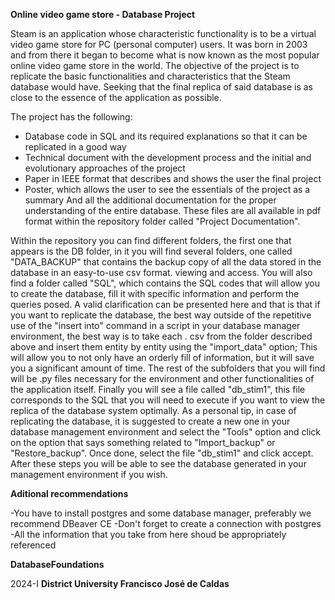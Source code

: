 **Online video game store - Database Project**

Steam is an application whose characteristic functionality is to be a virtual video game store for PC (personal computer) users. It was born in 2003 and from there it began to become what is now known as the most popular online video game store in the world.
The objective of the project is to replicate the basic functionalities and characteristics that the Steam database would have. Seeking that the final replica of said database is as close to the essence of the application as possible.

The project has the following: 
- Database code in SQL and its required explanations so that it can be replicated in a good way 
- Technical document with the development process and the initial and evolutionary approaches of the project
- Paper in IEEE format that describes and shows the user the final project
- Poster, which allows the user to see the essentials of the project as a summary
And all the additional documentation for the proper understanding of the entire database. These files are all available in pdf format within the repository folder called "Project Documentation".

Within the repository you can find different folders, the first one that appears is the DB folder, in it you will find several folders, one called "DATA_BACKUP" that contains the backup copy of all the data stored in the database in an easy-to-use csv format. viewing and access.
You will also find a folder called "SQL", which contains the SQL codes that will allow you to create the database, fill it with specific information and perform the queries posed. A valid clarification can be presented here and that is that if you want to replicate the database, the best way outside of the repetitive use of the "insert into" command in a script in your database manager environment, the best way is to take each . csv from the folder described above and insert them entity by entity using the "import_data" option; This will allow you to not only have an orderly fill of information, but it will save you a significant amount of time.
The rest of the subfolders that you will find will be .py files necessary for the environment and other functionalities of the application itself.
Finally you will see a file called "db_stim1", this file corresponds to the SQL that you will need to execute if you want to view the replica of the database system optimally. As a personal tip, in case of replicating the database, it is suggested to create a new one in your database management environment and select the "Tools" option and click on the option that says something related to "Import_backup" or "Restore_backup". Once done, select the file "db_stim1" and click accept. After these steps you will be able to see the database generated in your management environment if you wish.


**Aditional recommendations**

-You have to install postgres and some database manager, preferably we recommend DBeaver CE 
-Don't forget to create a connection with postgres
-All the information that you take from here shoud be appropriately referenced


**DatabaseFoundations**

2024-I **District University Francisco José de Caldas**


